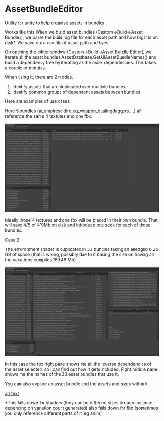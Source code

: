 # AssetBundleEditor
Utility for unity to help organise assets in bundles 

Works like this
When we build asset bundles (Custom->Build->Asset Bundles), we parse the build log file for each asset path and how big it is on disk*. We save out a csv file of asset path and byes.

On opening the editor window (Custom->Build->Asset Bundle Editor), we iterate all the asset bundles AssetDatabase.GetAllAssetBundleNames() and build a dependency tree by iterating all the asset dependencies. This takes a couple of minutes.

When using it, there are 2 modes.

1. Identify assets that are duplicated over multiple bundles 
2. Identify common groups of dependent assets between bundles 

Here are examples of use cases

Here 5 bundles (ai_empiresoldire,eq_weapon_dualingdaggers....) all reference the same 4 textures and one fbx. 

![alt text](README/pasted1.png)

Ideally those 4 textures and one fbx will be placed in their own bundle. That will save 4/5 of 419Mb on disk and introduce one seek for each of those bundles.

Case 2

The environment shader is duplicated in 33 bundles taking an alledged 6.25 GB of space (that is wrong, possibly due to it basing the size on having all the variations compiles 189.48 Mb)

![alt text](README/pasted2.png)

In this case the top right pane shows me all the reverse dependencies of the asset selected, so I can find out how it gets included.
Right middle pane shows me the names of the 33 asset bundles that use it.

You can also explore an asset bundle and the assets and sizes within it

[alt text](README/pasted3.png)

*This falls down for shaders (they can be different sizes in each instance depending on variation count generated) also falls down for fbx (sometimes you only reference different parts of it, eg anim)